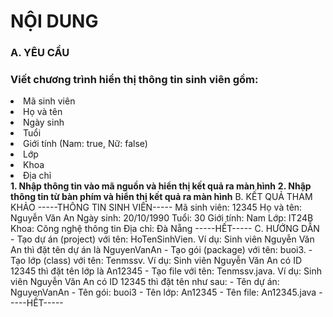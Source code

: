 <h1>NỘI DUNG</h1>
<h3>A. YÊU CẦU</h3>
<h3>Viết chương trình hiển thị thông tin sinh viên gồm:</h3>
<li>Mã sinh viên</li>
<li>Họ và tên</li>
<li>Ngày sinh</li>
<li>Tuổi</li>
<li>Giới tính (Nam: true, Nữ: false)</li>
<li>Lớp</li>
<li>Khoa</li> 
<li>Địa chỉ</li>
<b>1. Nhập thông tin vào mã nguồn và hiển thị kết quả ra màn hình</b>
<b>2. Nhập thông tin từ bàn phím và hiển thị kết quả ra màn hình</b>
B. KẾT QUẢ THAM KHẢO
-----THÔNG TIN SINH VIÊN-----
Mã sinh viên: 12345      
Họ và tên: Nguyễn Văn An
Ngày sinh: 20/10/1990
Tuổi: 30
Giới tính: Nam
Lớp: IT24B
Khoa: Công nghệ thông tin
Địa chỉ: Đà Nẵng
-----HẾT----- 
C. HƯỚNG DẪN
- Tạo dự án (project) với tên: HoTenSinhVien. Ví dụ: Sinh viên Nguyễn Văn An thì đặt tên dự án là NguyenVanAn
- Tạo gói (package) với tên: buoi3. 
- Tạo lớp (class) với tên: Tenmssv. Ví dụ: Sinh viên Nguyễn Văn An có ID 12345 thì đặt tên lớp là An12345
- Tạo file với tên: Tenmssv.java. 
Ví dụ: Sinh viên Nguyễn Văn An có ID 12345 thì đặt tên như sau:
- Tên dự án: NguyenVanAn
- Tên gói: buoi3
- Tên lớp: An12345
- Tên file: An12345.java
-----HẾT-----

